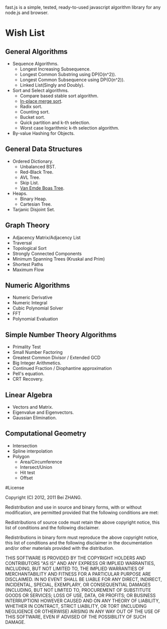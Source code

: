 fast.js is a simple, tested, ready-to-used javascript algorithm library for any node.js and browser.

# Wish List
## General Algorithms
- Sequence Algorithms.
    - Longest Increasing Subsequence.
    - Longest Common Substring using DP(O(n^2)).
    - Longest Common Subsequence using DP(O(n^2)).
    - Linked List(Singly and Doubly).
- Sort and Select algorithms.
    - Compare based stable sort algorithm.
    - [In-place merge sort](http://citeseerx.ist.psu.edu/viewdoc/download?doi=10.1.1.22.5514&rep=rep1&type=pdf). 
    - Radix sort.
    - Counting sort.
    - Bucket sort.
    - Quick partition and k-th selection.
    - Worst case logarithmic k-th selection algorithm.
- By-value Hashing for Objects.

## General Data Structures
- Ordered Dictionary.
    - Unbalanced BST.
    - Red-Black Tree.
    - AVL Tree.
    - Skip List.
    - [Van Emde Boas Tree](http://en.wikipedia.org/wiki/Van_Emde_Boas_tree).
- Heaps.
    - Binary Heap.
    - Cartesian Tree.
- Tarjanic Disjoint Set.

## Graph Theory
- Adjacency Matrix/Adjacency List
- Traversal
- Topological Sort
- Strongly Connected Components
- Minimum Spanning Trees (Kruskal and Prim)
- Shortest Paths
- Maximum Flow

## Numeric Algorithms
- Numeric Derivative
- Numeric Integral
- Cubic Polynomial Solver
- FFT
- Polynomial Evaluation

## Simple Number Theory Algorithms
- Primality Test
- Small Number Factoring
- Greatest Common Divisor / Extended GCD
- Big Integer Arithmetics.
- Continued Fraction / Diophantine approximation
- Pell's equation.
- CRT Recovery.

## Linear Algebra
- Vectors and Matrix.
- Eigenvalue and Eigenvectors.
- Gaussian Elimination.

## Computational Geometry
- Intersection
- Spline interpolation
- Polygon
    - Area/Circumference
    - Intersect/Union
    - Hit test
    - Offset

#License

Copyright (C) 2012, 2011 Bei ZHANG.

Redistribution and use in source and binary forms, with or without modification, are permitted provided that the following conditions are met:

Redistributions of source code must retain the above copyright notice, this list of conditions and the following disclaimer.

Redistributions in binary form must reproduce the above copyright notice, this list of conditions and the following disclaimer in the documentation and/or other materials provided with the distribution.

THIS SOFTWARE IS PROVIDED BY THE COPYRIGHT HOLDERS AND CONTRIBUTORS "AS IS" AND ANY EXPRESS OR IMPLIED WARRANTIES, INCLUDING, BUT NOT LIMITED TO, THE IMPLIED WARRANTIES OF MERCHANTABILITY AND FITNESS FOR A PARTICULAR PURPOSE ARE DISCLAIMED. IN NO EVENT SHALL BE LIABLE FOR ANY DIRECT, INDIRECT, INCIDENTAL, SPECIAL, EXEMPLARY, OR CONSEQUENTIAL DAMAGES (INCLUDING, BUT NOT LIMITED TO, PROCUREMENT OF SUBSTITUTE GOODS OR SERVICES; LOSS OF USE, DATA, OR PROFITS; OR BUSINESS INTERRUPTION) HOWEVER CAUSED AND ON ANY THEORY OF LIABILITY, WHETHER IN CONTRACT, STRICT LIABILITY, OR TORT (INCLUDING NEGLIGENCE OR OTHERWISE) ARISING IN ANY WAY OUT OF THE USE OF THIS SOFTWARE, EVEN IF ADVISED OF THE POSSIBILITY OF SUCH DAMAGE.
